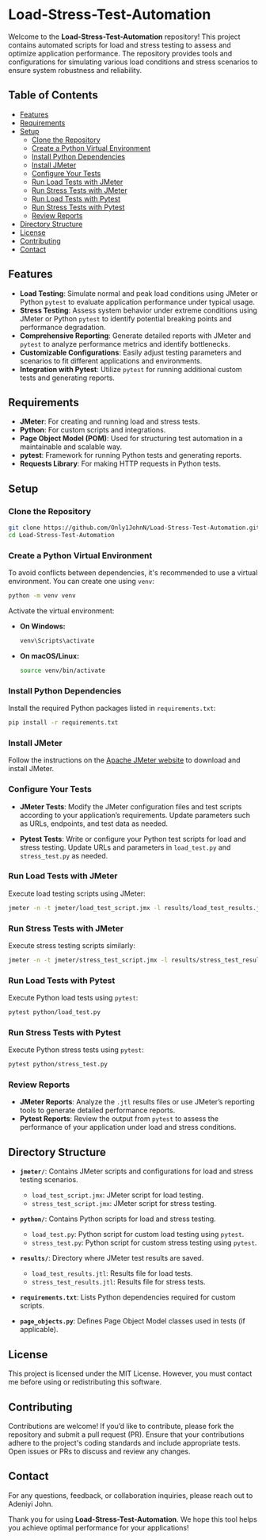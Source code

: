 # Load-Stress-Test-Automation

Welcome to the **Load-Stress-Test-Automation** repository! This project contains automated scripts for load and stress testing to assess and optimize application performance. The repository provides tools and configurations for simulating various load conditions and stress scenarios to ensure system robustness and reliability.

## Table of Contents

- [Features](#features)
- [Requirements](#requirements)
- [Setup](#setup)
  - [Clone the Repository](#clone-the-repository)
  - [Create a Python Virtual Environment](#create-a-python-virtual-environment)
  - [Install Python Dependencies](#install-python-dependencies)
  - [Install JMeter](#install-jmeter)
  - [Configure Your Tests](#configure-your-tests)
  - [Run Load Tests with JMeter](#run-load-tests-with-jmeter)
  - [Run Stress Tests with JMeter](#run-stress-tests-with-jmeter)
  - [Run Load Tests with Pytest](#run-load-tests-with-pytest)
  - [Run Stress Tests with Pytest](#run-stress-tests-with-pytest)
  - [Review Reports](#review-reports)
- [Directory Structure](#directory-structure)
- [License](#license)
- [Contributing](#contributing)
- [Contact](#contact)

## Features

- **Load Testing**: Simulate normal and peak load conditions using JMeter or Python `pytest` to evaluate application performance under typical usage.
- **Stress Testing**: Assess system behavior under extreme conditions using JMeter or Python `pytest` to identify potential breaking points and performance degradation.
- **Comprehensive Reporting**: Generate detailed reports with JMeter and `pytest` to analyze performance metrics and identify bottlenecks.
- **Customizable Configurations**: Easily adjust testing parameters and scenarios to fit different applications and environments.
- **Integration with Pytest**: Utilize `pytest` for running additional custom tests and generating reports.

## Requirements

- **JMeter**: For creating and running load and stress tests.
- **Python**: For custom scripts and integrations.
- **Page Object Model (POM)**: Used for structuring test automation in a maintainable and scalable way.
- **pytest**: Framework for running Python tests and generating reports.
- **Requests Library**: For making HTTP requests in Python tests.

## Setup

### Clone the Repository

```bash
git clone https://github.com/Only1JohnN/Load-Stress-Test-Automation.git
cd Load-Stress-Test-Automation
```

### Create a Python Virtual Environment

To avoid conflicts between dependencies, it's recommended to use a virtual environment. You can create one using `venv`:

```bash
python -m venv venv
```

Activate the virtual environment:

- **On Windows:**

    ```bash
    venv\Scripts\activate
    ```

- **On macOS/Linux:**

    ```bash
    source venv/bin/activate
    ```

### Install Python Dependencies

Install the required Python packages listed in `requirements.txt`:

```bash
pip install -r requirements.txt
```

### Install JMeter

Follow the instructions on the [Apache JMeter website](https://jmeter.apache.org/download_jmeter.cgi) to download and install JMeter.

### Configure Your Tests

- **JMeter Tests**: Modify the JMeter configuration files and test scripts according to your application’s requirements. Update parameters such as URLs, endpoints, and test data as needed.

- **Pytest Tests**: Write or configure your Python test scripts for load and stress testing. Update URLs and parameters in `load_test.py` and `stress_test.py` as needed.

### Run Load Tests with JMeter

Execute load testing scripts using JMeter:

```bash
jmeter -n -t jmeter/load_test_script.jmx -l results/load_test_results.jtl
```

### Run Stress Tests with JMeter

Execute stress testing scripts similarly:

```bash
jmeter -n -t jmeter/stress_test_script.jmx -l results/stress_test_results.jtl
```

### Run Load Tests with Pytest

Execute Python load tests using `pytest`:

```bash
pytest python/load_test.py
```

### Run Stress Tests with Pytest

Execute Python stress tests using `pytest`:

```bash
pytest python/stress_test.py
```

### Review Reports

- **JMeter Reports**: Analyze the `.jtl` results files or use JMeter’s reporting tools to generate detailed performance reports.
- **Pytest Reports**: Review the output from `pytest` to assess the performance of your application under load and stress conditions.

## Directory Structure

- **`jmeter/`**: Contains JMeter scripts and configurations for load and stress testing scenarios.
  - `load_test_script.jmx`: JMeter script for load testing.
  - `stress_test_script.jmx`: JMeter script for stress testing.

- **`python/`**: Contains Python scripts for load and stress testing.
  - `load_test.py`: Python script for custom load testing using `pytest`.
  - `stress_test.py`: Python script for custom stress testing using `pytest`.

- **`results/`**: Directory where JMeter test results are saved.
  - `load_test_results.jtl`: Results file for load tests.
  - `stress_test_results.jtl`: Results file for stress tests.

- **`requirements.txt`**: Lists Python dependencies required for custom scripts.
- **`page_objects.py`**: Defines Page Object Model classes used in tests (if applicable).

## License

This project is licensed under the MIT License. However, you must contact me before using or redistributing this software.

## Contributing

Contributions are welcome! If you’d like to contribute, please fork the repository and submit a pull request (PR). Ensure that your contributions adhere to the project's coding standards and include appropriate tests. Open issues or PRs to discuss and review any changes.

## Contact

For any questions, feedback, or collaboration inquiries, please reach out to Adeniyi John.

Thank you for using **Load-Stress-Test-Automation**. We hope this tool helps you achieve optimal performance for your applications!
